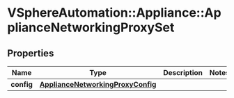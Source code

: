 # VSphereAutomation::Appliance::ApplianceNetworkingProxySet

## Properties
Name | Type | Description | Notes
------------ | ------------- | ------------- | -------------
**config** | [**ApplianceNetworkingProxyConfig**](ApplianceNetworkingProxyConfig.md) |  | 


